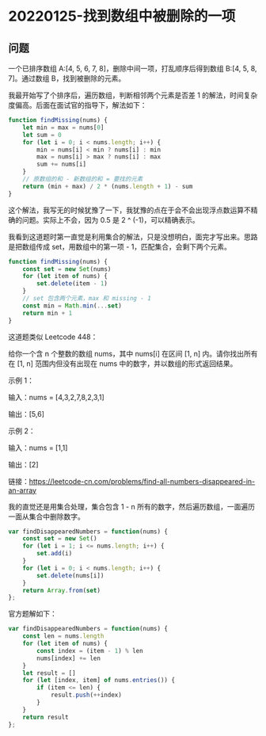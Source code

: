 # 20220125-找到数组中被删除的一项

## 问题

一个已排序数组 A:[4, 5, 6, 7, 8]，删除中间一项，打乱顺序后得到数组 B:[4, 5, 8, 7]。通过数组 B，找到被删除的元素。

我最开始写了个排序后，遍历数组，判断相邻两个元素是否差 1 的解法，时间复杂度偏高。后面在面试官的指导下，解法如下：

```JavaScript
function findMissing(nums) {
	let min = max = nums[0]
	let sum = 0
	for (let i = 0; i < nums.length; i++) {
		min = nums[i] < min ? nums[i] : min
		max = nums[i] > max ? nums[i] : max
		sum += nums[i]
	}
	// 原数组的和 - 新数组的和 = 要找的元素
	return (min + max) / 2 * (nums.length + 1) - sum
}
```

这个解法，我写无的时候犹豫了一下，我犹豫的点在于会不会出现浮点数运算不精确的问题。实际上不会，因为 0.5 是 2 ^ (-1)，可以精确表示。

我看到这道题时第一直觉是利用集合的解法，只是没想明白，面完才写出来。思路是把数组传成 set，用数组中的第一项 - 1，匹配集合，会剩下两个元素。

```JavaScript
function findMissing(nums) {
	const set = new Set(nums)
	for (let item of nums) {
		set.delete(item - 1)
	}
	// set 包含两个元素，max 和 missing - 1
	const min = Math.min(...set)
	return min + 1
}
```

这道题类似 Leetcode 448：

给你一个含 n 个整数的数组 nums，其中 nums[i] 在区间 [1, n] 内。请你找出所有在 [1, n] 范围内但没有出现在 nums 中的数字，并以数组的形式返回结果。

示例 1：

输入：nums = [4,3,2,7,8,2,3,1]

输出：[5,6]

示例 2：

输入：nums = [1,1]

输出：[2]

链接：https://leetcode-cn.com/problems/find-all-numbers-disappeared-in-an-array

我的直觉还是用集合处理，集合包含 1 - n 所有的数字，然后遍历数组，一面遍历一面从集合中删除数字。

```JavaScript
var findDisappearedNumbers = function(nums) {
    const set = new Set()
    for (let i = 1; i <= nums.length; i++) {
        set.add(i)
    }
    for (let i = 0; i < nums.length; i++) {
        set.delete(nums[i])
    }
    return Array.from(set)
};
```

官方题解如下：

```JavaScript
var findDisappearedNumbers = function(nums) {
    const len = nums.length
    for (let item of nums) {
        const index = (item - 1) % len
        nums[index] += len
    }
    let result = []
    for (let [index, item] of nums.entries()) {
        if (item <= len) {
            result.push(++index)
        }
    }
    return result
};
```

























